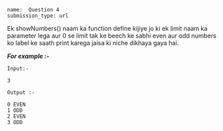 ```ngMeta
name:  Question 4
submission_type: url
```


Ek showNumbers() naam ka function define kijiye jo ki ek limit naam ka parameter lega aur 0 se limit tak ke beech ke sabhi even aur odd numbers ko label ke saath print karega jaisa ki niche dikhaya gaya hai.



***For example :-*** 

`Input:-` 

```
3
 ```

`Output :-`

````
0 EVEN
1 ODD
2 EVEN
3 ODD
 ````
